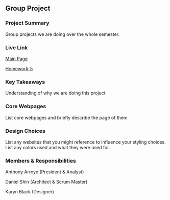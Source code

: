 ## Group Project

### Project Summary

Group projects we are doing over the whole semester.

### Live Link

[Main Page](https://wowowo1791.github.io/group/) 

[Homework-5](https://wowowo1791.github.io/group/homework-5) 

### Key Takeaways

Understanding of why we are doing this project

### Core Webpages

List core webpages and briefly describe the page of them

### Design Choices 

List any websites that you might reference to influence your styling choices. List any colors used and what they were used for.

### Members & Responsibilities

Anthony Arroyo (President & Analyst)

Daniel Shin (Architect & Scrum Master)

Karyn Black (Designer)